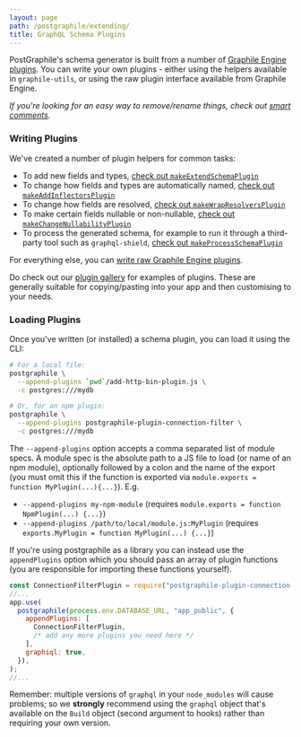 ```yaml
---
layout: page
path: /postgraphile/extending/
title: GraphQL Schema Plugins
---
```


PostGraphile's schema generator is built from a number of
[Graphile Engine plugins](https://graphile.org/graphile-build/plugins/). You can
write your own plugins - either using the helpers available in `graphile-utils`,
or using the raw plugin interface available from Graphile Engine.

_If you're looking for an easy way to remove/rename things, check out
[smart comments](./smart-comments/)._

### Writing Plugins

We've created a number of plugin helpers for common tasks:

- To add new fields and types,
  [check out `makeExtendSchemaPlugin`](./make-extend-schema-plugin/)
- To change how fields and types are automatically named,
  [check out `makeAddInflectorsPlugin`](./make-add-inflectors-plugin/)
- To change how fields are resolved,
  [check out `makeWrapResolversPlugin`](./make-wrap-resolvers-plugin/)
- To make certain fields nullable or non-nullable,
  [check out `makeChangeNullabilityPlugin`](./make-change-nullability-plugin/)
- To process the generated schema, for example to run it through a third-party
  tool such as `graphql-shield`,
  [check out `makeProcessSchemaPlugin`](./make-process-schema-plugin/)

For everything else, you can
[write raw Graphile Engine plugins](./extending-raw/).

Do check out our [plugin gallery](./plugin-gallery/) for examples of plugins.
These are generally suitable for copying/pasting into your app and then
customising to your needs.

### Loading Plugins

Once you've written (or installed) a schema plugin, you can load it using the
CLI:

```bash
# For a local file:
postgraphile \
  --append-plugins `pwd`/add-http-bin-plugin.js \
  -c postgres:///mydb

# Or, for an npm plugin:
postgraphile \
  --append-plugins postgraphile-plugin-connection-filter \
  -c postgres:///mydb
```

The `--append-plugins` option accepts a comma separated list of module specs. A
module spec is the absolute path to a JS file to load (or name of an npm
module), optionally followed by a colon and the name of the export (you must
omit this if the function is exported via
`module.exports = function MyPlugin(...){...}`). E.g.

- `--append-plugins my-npm-module` (requires
  `module.exports = function NpmPlugin(...) {...}`)
- `--append-plugins /path/to/local/module.js:MyPlugin` (requires
  `exports.MyPlugin = function MyPlugin(...) {...}`)

If you're using postgraphile as a library you can instead use the
`appendPlugins` option which you should pass an array of plugin functions (you
are responsible for importing these functions yourself).

```js
const ConnectionFilterPlugin = require("postgraphile-plugin-connection-filter");
//...
app.use(
  postgraphile(process.env.DATABASE_URL, "app_public", {
    appendPlugins: [
      ConnectionFilterPlugin,
      /* add any more plugins you need here */
    ],
    graphiql: true,
  }),
);
//...
```

Remember: multiple versions of `graphql` in your `node_modules` will cause
problems; so we **strongly** recommend using the `graphql` object that's
available on the `Build` object (second argument to hooks) rather than requiring
your own version.
